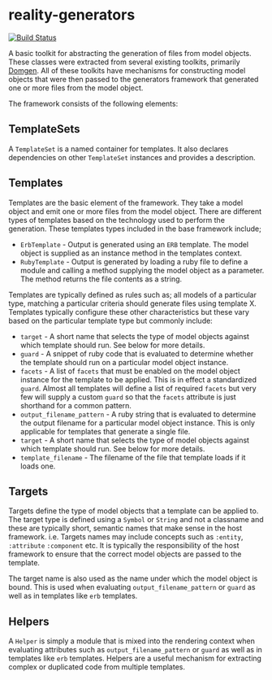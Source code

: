 # reality-generators

[![Build Status](https://api.travis-ci.com/realityforge/reality-generators.svg?branch=master)](http://travis-ci.org/realityforge/reality-generators)

A basic toolkit for abstracting the generation of files from model objects. These classes
were extracted from several existing toolkits, primarily [Domgen](https://github.com/realityforge/domgen).
All of these toolkits have mechanisms for constructing model objects that were then passed to
the generators framework that generated one or more files from the model object.

The framework consists of the following elements:

## TemplateSets

A `TemplateSet` is a named container for templates. It also declares dependencies on other `TemplateSet`
instances and provides a description.

## Templates

Templates are the basic element of the framework. They take a model object and emit one or more files
from the model object. There are different types of templates based on the technology used to perform
the generation. These templates types included in the base framework include;

* `ErbTemplate` - Output is generated using an `ERB` template. The model object is supplied as an instance
  method in the templates context.
* `RubyTemplate` - Output is generated by loading a ruby file to define a module and calling a method
  supplying the model object as a parameter. The method returns the file contents as a string.

Templates are typically defined as rules such as; all models of a particular type, matching a particular
criteria should generate files using template X. Templates typically configure these other characteristics
but these vary based on the particular template type but commonly include:

* `target` - A short name that selects the type of model objects against which template should
  run. See below for more details.
* `guard` - A snippet of ruby code that is evaluated to determine whether the template should run
  on a particular model object instance.
* `facets` - A list of `facets` that must be enabled on the model object instance for the template
  to be applied. This is in effect a standardized `guard`. Almost all templates will define a list
  of required `facets` but very few will supply a custom `guard` so that the `facets` attribute
  is just shorthand for a common pattern.
* `output_filename_pattern` - A ruby string that is evaluated to determine the output filename for
  a particular model object instance. This is only applicable for templates that generate a single file.
* `target` - A short name that selects the type of model objects against which template should
  run. See below for more details.
* `template_filename` - The filename of the file that template loads if it loads one.

## Targets

Targets define the type of model objects that a template can be applied to. The target type is defined
using a `Symbol` or `String` and not a classname and these are typically short, semantic names that make
sense in the host framework. i.e. Targets names may include concepts such as `:entity`, `:attribute`
`:component` etc. It is typically the responsibility of the host framework to ensure that the correct
model objects are passed to the template.

The target name is also used as the name under which the model object is bound. This is used when evaluating
`output_filename_pattern` or `guard` as well as in templates like `erb` templates.

## Helpers

A `Helper` is simply a module that is mixed into the rendering context when evaluating attributes such
as `output_filename_pattern` or `guard` as well as in templates like `erb` templates. Helpers are a useful
mechanism for extracting complex or duplicated code from multiple templates.
